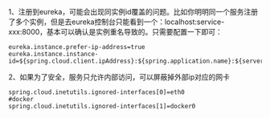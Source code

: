 1、注册到eureka，可能会出现同实例id覆盖的问题。比如你明明同一个服务注册了多个实例，但是去eureka控制台只能看到一个：localhost:service-xxx:8000，基本可以确认是实例重名导致的。只需要配置一下即可：

```properties
eureka.instance.prefer-ip-address=true
eureka.instance.instance-id=${spring.cloud.client.ipAddress}:${spring.application.name}:${server.port}

```

2、如果为了安全，服务只允许内部访问，可以屏蔽掉外部ip对应的网卡
```properties
spring.cloud.inetutils.ignored-interfaces[0]=eth0
#docker
spring.cloud.inetutils.ignored-interfaces[1]=docker0
```

